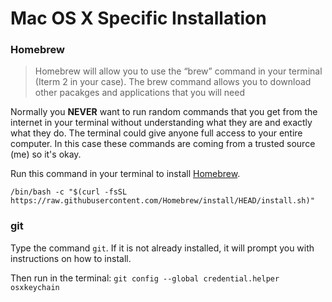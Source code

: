 # Mac OS X Specific Installation

### Homebrew

> Homebrew will allow you to use the “brew” command in your terminal (Iterm 2 in your case). The brew command allows you to download other pacakges and applications that you will need

Normally you **NEVER** want to run random commands that you get from the internet in your terminal without understanding what they are and exactly what they do. The terminal could give anyone full access to your entire computer. In this case these commands are coming from a trusted source (me) so it's okay.

Run this command in your terminal to install [Homebrew](https://brew.sh/).

`/bin/bash -c "$(curl -fsSL https://raw.githubusercontent.com/Homebrew/install/HEAD/install.sh)"`

### git

Type the command `git`. If it is not already installed, it will prompt you with instructions on how to install.

Then run in the terminal: `git config --global credential.helper osxkeychain`